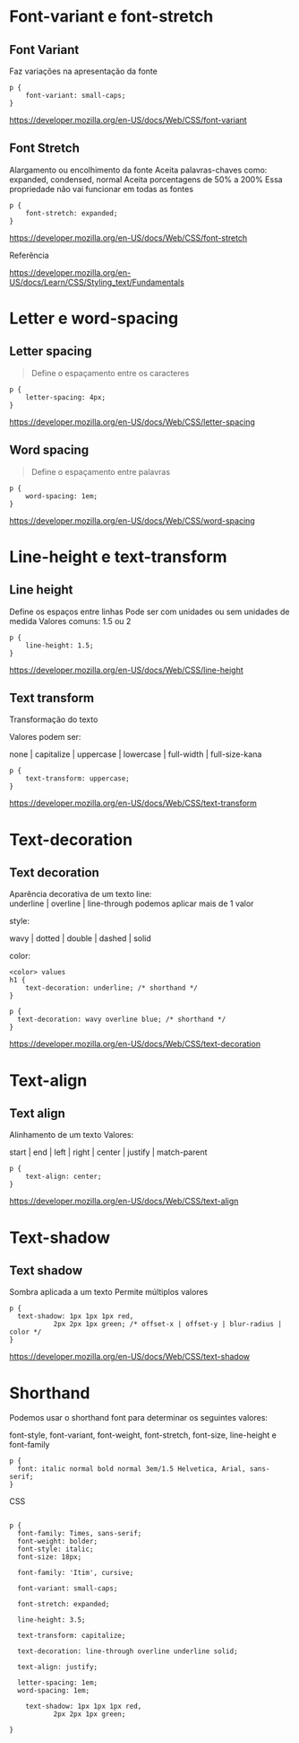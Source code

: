 # Font-variant e font-stretch

## Font Variant
Faz variações na apresentação da fonte

```
p {
	font-variant: small-caps;
}
```
https://developer.mozilla.org/en-US/docs/Web/CSS/font-variant

## Font Stretch
Alargamento ou encolhimento da fonte
Aceita palavras-chaves como: expanded, condensed, normal
Aceita porcentagens de 50% a 200%
Essa propriedade não vai funcionar em todas as fontes
```
p {
	font-stretch: expanded;
}
```
https://developer.mozilla.org/en-US/docs/Web/CSS/font-stretch

Referência

https://developer.mozilla.org/en-US/docs/Learn/CSS/Styling_text/Fundamentals


# Letter e word-spacing

## Letter spacing
> Define o espaçamento entre os caracteres
```
p {
	letter-spacing: 4px;
}
```
https://developer.mozilla.org/en-US/docs/Web/CSS/letter-spacing

## Word spacing
> Define o espaçamento entre palavras
```
p {
	word-spacing: 1em;
}
```
https://developer.mozilla.org/en-US/docs/Web/CSS/word-spacing


# Line-height e text-transform

## Line height
Define os espaços entre linhas
Pode ser com unidades ou sem unidades de medida
Valores comuns: 1.5 ou 2
```
p {
	line-height: 1.5;
}
```
https://developer.mozilla.org/en-US/docs/Web/CSS/line-height

## Text transform
Transformação do texto

Valores podem ser: 

none | capitalize | uppercase | lowercase | full-width | full-size-kana

```
p {
	text-transform: uppercase;
}
```

https://developer.mozilla.org/en-US/docs/Web/CSS/text-transform


# Text-decoration

## Text decoration
Aparência decorativa de um texto
line:  
underline | overline | line-through
podemos aplicar mais de 1 valor

style: 

wavy | dotted | double | dashed | solid

color: 
```
<color> values
h1 {
	text-decoration: underline; /* shorthand */
}

p {
  text-decoration: wavy overline blue; /* shorthand */
}
```
https://developer.mozilla.org/en-US/docs/Web/CSS/text-decoration


# Text-align

## Text align
Alinhamento de um texto
Valores: 

start | end | left | right | center | justify | match-parent
```
p {
	text-align: center;
}
```
https://developer.mozilla.org/en-US/docs/Web/CSS/text-align


# Text-shadow

## Text shadow
Sombra aplicada a um texto
Permite múltiplos valores
```
p {
  text-shadow: 1px 1px 1px red,
	       2px 2px 1px green; /* offset-x | offset-y | blur-radius | color */
}
```
https://developer.mozilla.org/en-US/docs/Web/CSS/text-shadow

# Shorthand

Podemos usar o shorthand font para determinar os seguintes valores: 

font-style, font-variant, font-weight, font-stretch, font-size, line-height e font-family
```
p {
  font: italic normal bold normal 3em/1.5 Helvetica, Arial, sans-serif;
}
```


CSS
```

p {
  font-family: Times, sans-serif;
  font-weight: bolder;
  font-style: italic;
  font-size: 18px; 
  
  font-family: 'Itim', cursive;
  
  font-variant: small-caps;
  
  font-stretch: expanded;
  
  line-height: 3.5;
  
  text-transform: capitalize;
  
  text-decoration: line-through overline underline solid;
  
  text-align: justify;
  
  letter-spacing: 1em;
  word-spacing: 1em;
    
    text-shadow: 1px 1px 1px red,
	       2px 2px 1px green;
  
}
```